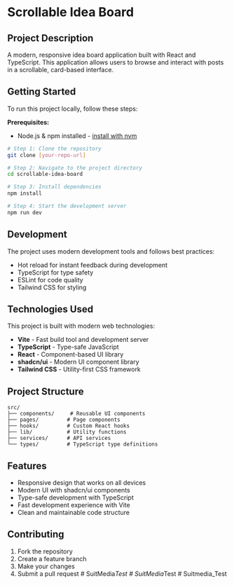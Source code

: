 # Scrollable Idea Board

## Project Description

A modern, responsive idea board application built with React and TypeScript. This application allows users to browse and interact with posts in a scrollable, card-based interface.

## Getting Started

To run this project locally, follow these steps:

**Prerequisites:**
- Node.js & npm installed - [install with nvm](https://github.com/nvm-sh/nvm#installing-and-updating)

```sh
# Step 1: Clone the repository
git clone [your-repo-url]

# Step 2: Navigate to the project directory
cd scrollable-idea-board

# Step 3: Install dependencies
npm install

# Step 4: Start the development server
npm run dev
```

## Development

The project uses modern development tools and follows best practices:

- Hot reload for instant feedback during development
- TypeScript for type safety
- ESLint for code quality
- Tailwind CSS for styling

## Technologies Used

This project is built with modern web technologies:

- **Vite** - Fast build tool and development server
- **TypeScript** - Type-safe JavaScript
- **React** - Component-based UI library
- **shadcn/ui** - Modern UI component library
- **Tailwind CSS** - Utility-first CSS framework

## Project Structure

```
src/
├── components/     # Reusable UI components
├── pages/         # Page components
├── hooks/         # Custom React hooks
├── lib/           # Utility functions
├── services/      # API services
└── types/         # TypeScript type definitions
```

## Features

- Responsive design that works on all devices
- Modern UI with shadcn/ui components
- Type-safe development with TypeScript
- Fast development experience with Vite
- Clean and maintainable code structure

## Contributing

1. Fork the repository
2. Create a feature branch
3. Make your changes
4. Submit a pull request
#   S u i t M e d i a _ T e s t  
 #   S u i t M e d i a _ T e s t  
 #   S u i t m e d i a _ T e s t  
 